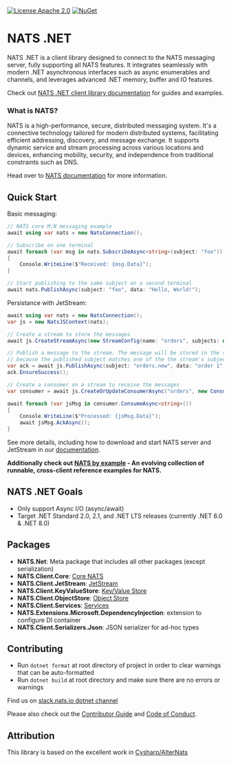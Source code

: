 [![License Apache 2.0](https://img.shields.io/badge/License-Apache2-blue.svg)](https://www.apache.org/licenses/LICENSE-2.0)
[![NuGet](https://img.shields.io/nuget/v/NATS.Net.svg?cacheSeconds=3600)](https://www.nuget.org/packages/NATS.Net)

# NATS .NET

NATS .NET is a client library designed to connect to the NATS messaging server,
fully supporting all NATS features.
It integrates seamlessly with modern .NET asynchronous interfaces such as
async enumerables and channels, and leverages advanced .NET memory, buffer and IO features.

Check out [NATS .NET client library documentation](https://nats-io.github.io/nats.net.v2/) for guides and examples.

### What is NATS?

NATS is a high-performance, secure, distributed messaging system.
It's a connective technology tailored for modern distributed systems,
facilitating efficient addressing, discovery, and message exchange.
It supports dynamic service and stream processing across various locations and devices,
enhancing mobility, security, and independence from traditional constraints such as DNS.

Head over to [NATS documentation](https://docs.nats.io/nats-concepts/overview) for more information.

## Quick Start

Basic messaging:

```csharp
// NATS core M:N messaging example
await using var nats = new NatsConnection();

// Subscribe on one terminal
await foreach (var msg in nats.SubscribeAsync<string>(subject: "foo"))
{
    Console.WriteLine($"Received: {msg.Data}");
}

// Start publishing to the same subject on a second terminal
await nats.PublishAsync(subject: "foo", data: "Hello, World!");
```

Persistance with JetStream:

```csharp
await using var nats = new NatsConnection();
var js = new NatsJSContext(nats);

// Create a stream to store the messages
await js.CreateStreamAsync(new StreamConfig(name: "orders", subjects: new[] { "orders.*" }));

// Publish a message to the stream. The message will be stored in the stream
// because the published subject matches one of the the stream's subjects.
var ack = await js.PublishAsync(subject: "orders.new", data: "order 1");
ack.EnsureSuccess();

// Create a consumer on a stream to receive the messages
var consumer = await js.CreateOrUpdateConsumerAsync("orders", new ConsumerConfig("order_processor"));

await foreach (var jsMsg in consumer.ConsumeAsync<string>())
{
    Console.WriteLine($"Processed: {jsMsg.Data}");
    await jsMsg.AckAsync();
}
```

See more details, including how to download and start NATS server and JetStream in our [documentation](https://nats-io.github.io/nats.net.v2/documentation/intro.html).

**Additionally check out [NATS by example](https://natsbyexample.com) - An evolving collection of runnable, cross-client reference examples for NATS.**

## NATS .NET Goals

- Only support Async I/O (async/await)
- Target .NET Standard 2.0, 2.1, and .NET LTS releases (currently .NET 6.0 & .NET 8.0)

## Packages

- **NATS.Net**: Meta package that includes all other packages (except serialization)
- **NATS.Client.Core**: [Core NATS](https://docs.nats.io/nats-concepts/core-nats)
- **NATS.Client.JetStream**: [JetStream](https://docs.nats.io/nats-concepts/jetstream)
- **NATS.Client.KeyValueStore**: [Key/Value Store](https://docs.nats.io/nats-concepts/jetstream/key-value-store)
- **NATS.Client.ObjectStore**: [Object Store](https://docs.nats.io/nats-concepts/jetstream/obj_store)
- **NATS.Client.Services**: [Services](https://docs.nats.io/using-nats/developer/services)
- **NATS.Extensions.Microsoft.DependencyInjection**: extension to configure DI container
- **NATS.Client.Serializers.Json**: JSON serializer for ad-hoc types

## Contributing

- Run `dotnet format` at root directory of project in order to clear warnings that can be auto-formatted
- Run `dotnet build` at root directory and make sure there are no errors or warnings

Find us on [slack.nats.io dotnet channel](https://natsio.slack.com/channels/dotnet)

Please also check out the [Contributor Guide](CONTRIBUTING.md) and [Code of Conduct](CODE-OF-CONDUCT.md).

## Attribution

This library is based on the excellent work in [Cysharp/AlterNats](https://github.com/Cysharp/AlterNats)

